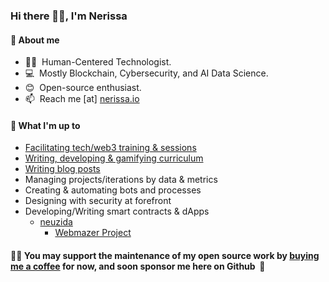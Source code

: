 <h3> Hi there 👋🏼, I'm Nerissa</h3>

#### 📃 About me
- 👩‍💻  &nbsp;Human-Centered Technologist. 
- 💻  &nbsp;Mostly Blockchain, Cybersecurity, and AI Data Science.
- 😊  &nbsp;Open-source enthusiast.
- 📫  &nbsp;Reach me [at] [nerissa.io](https://www.nerissa.io)

#### 🌱 What I'm up to
- [Facilitating tech/web3 training & sessions](https://neuzida.io)
- [Writing, developing & gamifying curriculum](https:webmazer.io)
- [Writing blog posts](https://nerissa.io) 
- Managing projects/iterations by data & metrics 
- Creating & automating bots and processes
- Designing with security at forefront
- Developing/Writing smart contracts & dApps
  - [neuzida](https://neuzida.io)
    - [Webmazer Project](https://webmazer.io)

#### 👩‍💻&nbsp;You may support the maintenance of my open source work by [buying me a coffee](https://www.buymeacoffee.com/Nerissa.io ) for now, and soon sponsor me here on Github &nbsp;🤗 

